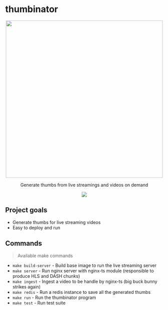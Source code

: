 # thumbinator

<p align="center">
  <img src="https://github.com/mauricioabreu/thumbinator/raw/master/docs/thumbinator.png?raw=true" width="500">
  <p align="center">Generate thumbs from live streamings and videos on demand</p>
  <p align="center">
    <img src="https://travis-ci.org/mauricioabreu/thumbinator.svg?branch=master">
  </p>
</p>

## Project goals

* Generate thumbs for live streaming videos
* Easy to deploy and run

## Commands
> Available make commands

* `make build-server` - Build base image to run the live streaming server
* `make server` - Run nginx server with nginx-ts module (responsible to produce HLS and DASH chunks)
* `make ingest` - Ingest a video to be handle by nginx-ts (big buck bunny strikes again)
* `make redis` - Run a redis instance to save all the generated thumbs
* `make run` - Run the thumbinator program
* `make test` - Run test suite